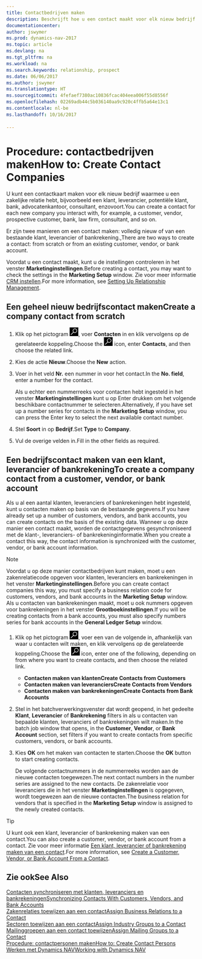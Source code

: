 ```yaml
---
title: Contactbedrijven maken
description: Beschrijft hoe u een contact maakt voor elk nieuw bedrijf of potentieel bedrijf waarmee u contact onderhoudt of een relatie hebt.
documentationcenter: 
author: jswymer
ms.prod: dynamics-nav-2017
ms.topic: article
ms.devlang: na
ms.tgt_pltfrm: na
ms.workload: na
ms.search.keywords: relationship, prospect
ms.date: 06/06/2017
ms.author: jswymer
ms.translationtype: HT
ms.sourcegitcommit: 4fefaef7380ac10836fcac404eea006f55d8556f
ms.openlocfilehash: 02269adb44c5b036140aa9c920c4ffb5a64e13c1
ms.contentlocale: nl-be
ms.lasthandoff: 10/16/2017

---
```

# <a name="how-to-create-contact-companies"></a><span data-ttu-id="1ff36-103">Procedure: contactbedrijven maken</span><span class="sxs-lookup"><span data-stu-id="1ff36-103">How to: Create Contact Companies</span></span>
<span data-ttu-id="1ff36-104">U kunt een contactkaart maken voor elk nieuw bedrijf waarmee u een zakelijke relatie hebt, bijvoorbeeld een klant, leverancier, potentiële klant, bank, advocatenkantoor, consultant, enzovoort.</span><span class="sxs-lookup"><span data-stu-id="1ff36-104">You can create a contact for each new company you interact with, for example, a customer, vendor, prospective customer, bank, law firm, consultant, and so on.</span></span>

<span data-ttu-id="1ff36-105">Er zijn twee manieren om een contact maken: volledig nieuw of van een bestaande klant, leverancier of bankrekening.,</span><span class="sxs-lookup"><span data-stu-id="1ff36-105">There are two ways to create a contact: from scratch or from an existing customer, vendor, or bank account.</span></span>

<span data-ttu-id="1ff36-106">Voordat u een contact maakt, kunt u de instellingen controleren in het venster **Marketinginstellingen**.</span><span class="sxs-lookup"><span data-stu-id="1ff36-106">Before creating a contact, you may want to check the settings in the **Marketing Setup** window.</span></span> <span data-ttu-id="1ff36-107">Zie voor meer informatie [CRM instellen](marketing-setup-marketing.md).</span><span class="sxs-lookup"><span data-stu-id="1ff36-107">For more information, see [Setting Up Relationship Management](marketing-setup-marketing.md).</span></span>

## <a name="create-a-company-contact-from-scratch"></a><span data-ttu-id="1ff36-108">Een geheel nieuw bedrijfscontact maken</span><span class="sxs-lookup"><span data-stu-id="1ff36-108">Create a company contact from scratch</span></span>
1. <span data-ttu-id="1ff36-109">Klik op het pictogram ![Zoeken naar pagina of rapport](media/ui-search/search_small.png "pictogram Zoeken naar pagina of rapport"), voer **Contacten** in en klik vervolgens op de gerelateerde koppeling.</span><span class="sxs-lookup"><span data-stu-id="1ff36-109">Choose the ![Search for Page or Report](media/ui-search/search_small.png "Search for Page or Report icon") icon, enter **Contacts**, and then choose the related link.</span></span>
2. <span data-ttu-id="1ff36-110">Kies de actie **Nieuw**.</span><span class="sxs-lookup"><span data-stu-id="1ff36-110">Choose the **New** action.</span></span>
3. <span data-ttu-id="1ff36-111">Voer in het veld **Nr.** een nummer in voor het contact.</span><span class="sxs-lookup"><span data-stu-id="1ff36-111">In the **No. field**, enter a number for the contact.</span></span>

    <span data-ttu-id="1ff36-112">Als u echter een nummerreeks voor contacten hebt ingesteld in het venster **Marketinginstellingen** kunt u op Enter drukken om het volgende beschikbare contactnummer te selecteren.</span><span class="sxs-lookup"><span data-stu-id="1ff36-112">Alternatively, if you have set up a number series for contacts in the **Marketing Setup** window, you can press the Enter key to select the next available contact number.</span></span>  
4. <span data-ttu-id="1ff36-113">Stel **Soort** in op **Bedrijf**.</span><span class="sxs-lookup"><span data-stu-id="1ff36-113">Set **Type** to **Company**.</span></span>
5. <span data-ttu-id="1ff36-114">Vul de overige velden in.</span><span class="sxs-lookup"><span data-stu-id="1ff36-114">Fill in the other fields as required.</span></span>

## <a name="to-create-a-company-contact-from-a-customer-vendor-or-bank-account"></a><span data-ttu-id="1ff36-115">Een bedrijfscontact maken van een klant, leverancier of bankrekening</span><span class="sxs-lookup"><span data-stu-id="1ff36-115">To create a company contact from a customer, vendor, or bank account</span></span>
<span data-ttu-id="1ff36-116">Als u al een aantal klanten, leveranciers of bankrekeningen hebt ingesteld, kunt u contacten maken op basis van de bestaande gegevens.</span><span class="sxs-lookup"><span data-stu-id="1ff36-116">If you have already set up a number of customers, vendors, and bank accounts, you can create contacts on the basis of the existing data.</span></span> <span data-ttu-id="1ff36-117">Wanneer u op deze manier een contact maakt, worden de contactgegevens gesynchroniseerd met de klant-, leveranciers- of bankrekeninginformatie.</span><span class="sxs-lookup"><span data-stu-id="1ff36-117">When you create a contact this way, the contact information is synchronized with the customer, vendor, or bank account information.</span></span>

> [!NOTE]  
>   <span data-ttu-id="1ff36-118">Voordat u op deze manier contactbedrijven kunt maken, moet u een zakenrelatiecode opgeven voor klanten, leveranciers en bankrekeningen in het venster **Marketinginstellingen**.</span><span class="sxs-lookup"><span data-stu-id="1ff36-118">Before you can create contact companies this way, you must specify a business relation code for customers, vendors, and bank accounts in the **Marketing Setup** window.</span></span> <span data-ttu-id="1ff36-119">Als u contacten van bankrekeningen maakt, moet u ook nummers opgeven voor bankrekeningen in het venster **Grootboekinstellingen**.</span><span class="sxs-lookup"><span data-stu-id="1ff36-119">If you will be creating contacts from a bank accounts, you must also specify numbers series for bank accounts in the **General Ledger Setup** window.</span></span>

1. <span data-ttu-id="1ff36-120">Klik op het pictogram ![Zoeken naar pagina of rapport](media/ui-search/search_small.png "pictogram Zoeken naar pagina of rapport"), voer een van de volgende in, afhankelijk van waar u contacten wilt maken, en klik vervolgens op de gerelateerde koppeling.</span><span class="sxs-lookup"><span data-stu-id="1ff36-120">Choose the ![Search for Page or Report](media/ui-search/search_small.png "Search for Page or Report icon") icon, enter one of the following, depending on from where you want to create contacts, and then choose the related link.</span></span>
   * <span data-ttu-id="1ff36-121">**Contacten maken van klanten**</span><span class="sxs-lookup"><span data-stu-id="1ff36-121">**Create Contacts from Customers**</span></span>
   * <span data-ttu-id="1ff36-122">**Contacten maken van leveranciers**</span><span class="sxs-lookup"><span data-stu-id="1ff36-122">**Create Contacts from Vendors**</span></span>
   * <span data-ttu-id="1ff36-123">**Contacten maken van bankrekeningen**</span><span class="sxs-lookup"><span data-stu-id="1ff36-123">**Create Contacts from Bank Accounts**</span></span>
2. <span data-ttu-id="1ff36-124">Stel in het batchverwerkingsvenster dat wordt geopend, in het gedeelte **Klant**, **Leverancier** of **Bankrekening** filters in als u contacten van bepaalde klanten, leveranciers of bankrekeningen wilt maken.</span><span class="sxs-lookup"><span data-stu-id="1ff36-124">In the batch job window that opens, in the **Customer**, **Vendor**, or **Bank Account** section, set filters if you want to create contacts from specific customers, vendors, or bank accounts.</span></span>
3. <span data-ttu-id="1ff36-125">Kies **OK** om het maken van contacten te starten.</span><span class="sxs-lookup"><span data-stu-id="1ff36-125">Choose the **OK** button to start creating contacts.</span></span>

    <span data-ttu-id="1ff36-126">De volgende contactnummers in de nummerreeks worden aan de nieuwe contacten toegewezen.</span><span class="sxs-lookup"><span data-stu-id="1ff36-126">The next contact numbers in the number series are assigned to the new contacts.</span></span> <span data-ttu-id="1ff36-127">De zakenrelatie voor leveranciers die in het venster **Marketinginstellingen** is opgegeven, wordt toegewezen aan de nieuwe contacten.</span><span class="sxs-lookup"><span data-stu-id="1ff36-127">The business relation for vendors that is specified in the **Marketing Setup** window is assigned to the newly created contacts.</span></span>

> [!TIP]  
>   <span data-ttu-id="1ff36-128">U kunt ook een klant, leverancier of bankrekening maken van een contact.</span><span class="sxs-lookup"><span data-stu-id="1ff36-128">You can also create a customer, vendor, or bank account from a contact.</span></span> <span data-ttu-id="1ff36-129">Zie voor meer informatie [Een klant, leverancier of bankrekening maken van een contact](marketing-how-create-contacts-new-customers-vendors-bank-accounts.md).</span><span class="sxs-lookup"><span data-stu-id="1ff36-129">For more information, see [Create a Customer, Vendor, or Bank Account From a Contact](marketing-how-create-contacts-new-customers-vendors-bank-accounts.md).</span></span>

## <a name="see-also"></a><span data-ttu-id="1ff36-130">Zie ook</span><span class="sxs-lookup"><span data-stu-id="1ff36-130">See Also</span></span>
[<span data-ttu-id="1ff36-131">Contacten synchroniseren met klanten, leveranciers en bankrekeningen</span><span class="sxs-lookup"><span data-stu-id="1ff36-131">Synchronizing Contacts With Customers, Vendors, and Bank Accounts</span></span>](marketing-synchronize-contacts-customers-vendors-bank-accounts.md)  
[<span data-ttu-id="1ff36-132">Zakenrelaties toewijzen aan een contact</span><span class="sxs-lookup"><span data-stu-id="1ff36-132">Assign Business Relations to a Contact</span></span>](marketing-business-relations.md#AssignBusRelContact)  
[<span data-ttu-id="1ff36-133">Sectoren toewijzen aan een contact</span><span class="sxs-lookup"><span data-stu-id="1ff36-133">Assign Industry Groups to a Contact</span></span>](marketing-industry-groups.md#AssignIndustryGroupContact)  
[<span data-ttu-id="1ff36-134">Mailinggroepen aan een contact toewijzen</span><span class="sxs-lookup"><span data-stu-id="1ff36-134">Assign Mailing Groups to a Contact</span></span>](marketing-mailing-groups.md#AssignMailGroupContact)  
[<span data-ttu-id="1ff36-135">Procedure: contactpersonen maken</span><span class="sxs-lookup"><span data-stu-id="1ff36-135">How to: Create Contact Persons</span></span>](marketing-create-contact-persons.md)  
[<span data-ttu-id="1ff36-136">Werken met Dynamics NAV</span><span class="sxs-lookup"><span data-stu-id="1ff36-136">Working with Dynamics NAV</span></span>](ui-work-product.md)

